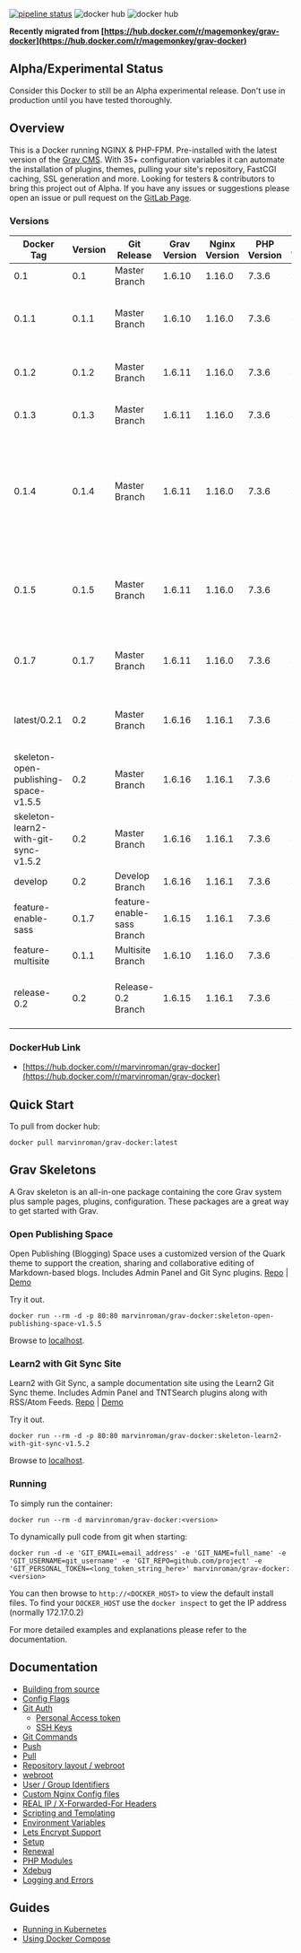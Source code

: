 [![pipeline status](https://gitlab.com/marvinroman/grav-docker/badges/0.2.1/pipeline.svg)](https://gitlab.com/marvinroman/grav-docker/commits/0.2.1) ![docker hub](https://img.shields.io/docker/pulls/marvinroman/grav-docker.svg?style=flat-square) ![docker hub](https://img.shields.io/docker/stars/marvinroman/grav-docker.svg?style=flat-square)


**Recently migrated from [https://hub.docker.com/r/magemonkey/grav-docker](https://hub.docker.com/r/magemonkey/grav-docker)**  

## Alpha/Experimental Status
Consider this Docker to still be an Alpha experimental release. Don't use in production until you have tested thoroughly.

## Overview
This is a Docker running NGINX & PHP-FPM. Pre-installed with the latest version of the [Grav CMS](https://getgrav.org/). With 35+ configuration variables it can automate the installation of plugins, themes, pulling your site's repository, FastCGI caching, SSL generation and more. 
Looking for testers & contributors to bring this project out of Alpha. If you have any issues or suggestions please open an issue or pull request on the [GitLab Page](https://gitlab.com/marvinroman/grav-docker).

### Versions
Docker Tag | Version | Git Release | Grav Version | Nginx Version | PHP Version | Alpine Version | Status
-----|------ | -------|-----|------|--------|-------- | -------
0.1 | 0.1 | Master Branch | 1.6.10 | 1.16.0 | 7.3.6 | 3.9 | Alpha
0.1.1 | 0.1.1 | Master Branch | 1.6.10 | 1.16.0 | 7.3.6 | 3.9 | Alpha (includes hotfix to speed up startup)
0.1.2 | 0.1.2 | Master Branch | 1.6.11 | 1.16.0 | 7.3.6 | 3.9 | Alpha (includes specific Grav Version)
0.1.3 | 0.1.3 | Master Branch | 1.6.11 | 1.16.0 | 7.3.6 | 3.9 | Alpha (moved install of grav to script)
0.1.4 | 0.1.4 | Master Branch | 1.6.11 | 1.16.0 | 7.3.6 | 3.9 | Alpha (includes letsencrypt fix for hosts like Mightyweb that have a slow loadbalancer deployment)
0.1.5 | 0.1.5 | Master Branch | 1.6.11 | 1.16.0 | 7.3.6 | 3.9 | Alpha (fix for admin page customization when config/plugin directory doesn't exist)
0.1.7 | 0.1.7 | Master Branch | 1.6.11 | 1.16.0 | 7.3.6 | 3.9 | Alpha (fix for git push to only create .gitignore if it doesn't exist)
latest/0.2.1 | 0.2 | Master Branch | 1.6.16 | 1.16.1 | 7.3.6 | 3.9 | Alpha (fix for git push to only create .gitignore if it doesn't exist)
skeleton-open-publishing-space-v1.5.5 | 0.2 | Master Branch | 1.6.16 | 1.16.1 | 7.3.6 | 3.9 | Alpha
skeleton-learn2-with-git-sync-v1.5.2 | 0.2 | Master Branch | 1.6.16 | 1.16.1 | 7.3.6 | 3.9 | Alpha
develop | 0.2 | Develop Branch | 1.6.16 | 1.16.1 | 7.3.6 | 3.9 | Development
feature-enable-sass | 0.1.7 | feature-enable-sass Branch | 1.6.15 | 1.16.1 | 7.3.6 | 3.9 | Experimental
feature-multisite | 0.1.1 | Multisite Branch | 1.6.10 | 1.16.0 | 7.3.6 | 3.9 | Experimental
release-0.2 | 0.2  | Release-0.2 Branch| 1.6.15 | 1.16.1 | 7.3.6 | 3.9 | Experimental (includes multi-site & enable-sass feature)  

### DockerHub Link
- [https://hub.docker.com/r/marvinroman/grav-docker](https://hub.docker.com/r/marvinroman/grav-docker)

## Quick Start
To pull from docker hub:
```
docker pull marvinroman/grav-docker:latest
```
## Grav Skeletons
A Grav skeleton is an all-in-one package containing the core Grav system plus sample pages, plugins, configuration. These packages are a great way to get started with Grav.
### Open Publishing Space
Open Publishing (Blogging) Space uses a customized version of the Quark theme to support the creation, sharing and collaborative editing of Markdown-based blogs. Includes Admin Panel and Git Sync plugins.
[Repo](https://github.com/hibbitts-design/grav-skeleton-open-publishing-space) | [Demo](https://demo.hibbittsdesign.org/grav-open-publishing-quark/)

Try it out. 
```
docker run --rm -d -p 80:80 marvinroman/grav-docker:skeleton-open-publishing-space-v1.5.5
```  
Browse to [localhost](http://localhost).

### Learn2 with Git Sync Site
Learn2 with Git Sync, a sample documentation site using the Learn2 Git Sync theme. Includes Admin Panel and TNTSearch plugins along with RSS/Atom Feeds.
[Repo](https://github.com/hibbitts-design/grav-skeleton-learn2-with-git-sync) | [Demo](https://demo.hibbittsdesign.org/grav-learn2-git-sync/)

Try it out. 
```
docker run --rm -d -p 80:80 marvinroman/grav-docker:skeleton-learn2-with-git-sync-v1.5.2
```  
Browse to [localhost](http://localhost).

### Running
To simply run the container:
```
docker run --rm -d marvinroman/grav-docker:<version>
```
To dynamically pull code from git when starting:
```
docker run -d -e 'GIT_EMAIL=email_address' -e 'GIT_NAME=full_name' -e 'GIT_USERNAME=git_username' -e 'GIT_REPO=github.com/project' -e 'GIT_PERSONAL_TOKEN=<long_token_string_here>' marvinroman/grav-docker:<version>
```

You can then browse to ```http://<DOCKER_HOST>``` to view the default install files. To find your ```DOCKER_HOST``` use the ```docker inspect``` to get the IP address (normally 172.17.0.2)

For more detailed examples and explanations please refer to the documentation.
## Documentation

- [Building from source](https://gitlab.com/marvinroman/grav-docker/blob/master/docs/building.md)
- [Config Flags](https://gitlab.com/marvinroman/grav-docker/blob/master/docs/config_flags.md)
- [Git Auth](https://gitlab.com/marvinroman/grav-docker/blob/master/docs/git_auth.md)
  - [Personal Access token](https://gitlab.com/marvinroman/grav-docker/blob/master/docs/git_auth.md#personal-access-token)
  - [SSH Keys](https://gitlab.com/marvinroman/grav-docker/blob/master/docs/git_auth.md#ssh-keys)
- [Git Commands](https://gitlab.com/marvinroman/grav-docker/blob/master/docs/git_commands.md)
 - [Push](https://gitlab.com/marvinroman/grav-docker/blob/master/docs/git_commands.md#push-code-to-git)
 - [Pull](https://gitlab.com/marvinroman/grav-docker/blob/master/docs/git_commands.md#pull-code-from-git-refresh)
- [Repository layout / webroot](https://gitlab.com/marvinroman/grav-docker/blob/master/docs/repo_layout.md)
 - [webroot](https://gitlab.com/marvinroman/grav-docker/blob/master/docs/repo_layout.md#src--webroot)
- [User / Group Identifiers](https://gitlab.com/marvinroman/grav-docker/blob/master/docs/UID_GID_Mapping.md)
- [Custom Nginx Config files](https://gitlab.com/marvinroman/grav-docker/blob/master/docs/nginx_configs.md)
 - [REAL IP / X-Forwarded-For Headers](https://gitlab.com/marvinroman/grav-docker/blob/master/docs/nginx_configs.md#real-ip--x-forwarded-for-headers)
- [Scripting and Templating](https://gitlab.com/marvinroman/grav-docker/blob/master/docs/scripting_templating.md)
 - [Environment Variables](https://gitlab.com/marvinroman/grav-docker/blob/master/docs/scripting_templating.md#using-environment-variables--templating)
- [Lets Encrypt Support](https://gitlab.com/marvinroman/grav-docker/blob/master/docs/lets_encrypt.md)
 - [Setup](https://gitlab.com/marvinroman/grav-docker/blob/master/docs/lets_encrypt.md#setup)
 - [Renewal](https://gitlab.com/marvinroman/grav-docker/blob/master/docs/lets_encrypt.md#renewal)
- [PHP Modules](https://gitlab.com/marvinroman/grav-docker/blob/master/docs/php_modules.md)
- [Xdebug](https://gitlab.com/marvinroman/grav-docker/blob/master/docs/xdebug.md)
- [Logging and Errors](https://gitlab.com/marvinroman/grav-docker/blob/master/docs/logs.md)

## Guides
- [Running in Kubernetes](https://gitlab.com/marvinroman/grav-docker/blob/master/docs/guides/kubernetes.md)
- [Using Docker Compose](https://gitlab.com/marvinroman/grav-docker/blob/master/docs/guides/docker_compose.md)
